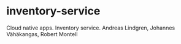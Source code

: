 # inventory-service
Cloud native apps. Inventory service. Andreas Lindgren, Johannes Vähäkangas, Robert Montell
